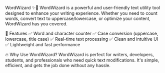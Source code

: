 WordWizard ✨📝
WordWizard is a powerful and user-friendly text utility tool designed to enhance your writing experience. Whether you need to count words, convert text to uppercase/lowercase, or optimize your content, WordWizard has you covered.

🚀 Features
✅ Word and character counter
✅ Case conversion (uppercase, lowercase, title case)
✅ Real-time text processing
✅ Clean and intuitive UI
✅ Lightweight and fast performance

🔥 Why Use WordWizard?
WordWizard is perfect for writers, developers, students, and professionals who need quick text modifications. It's simple, efficient, and gets the job done without any hassle. 
 
 
